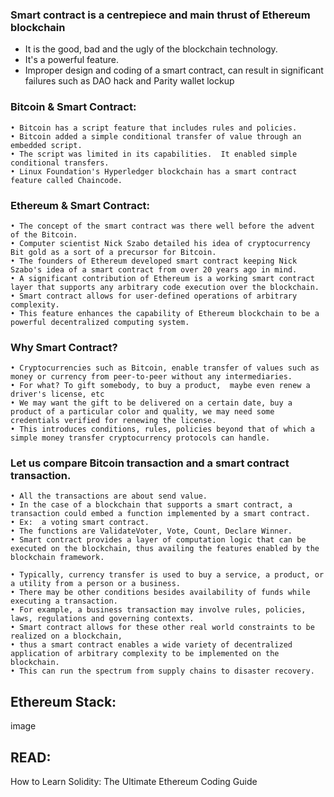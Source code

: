 ### Smart contract is a centrepiece and main thrust of Ethereum blockchain
- It is the good, bad and the ugly of the blockchain technology. 
- It's a powerful feature. 
- Improper design and coding of a smart contract, can result in significant failures such as DAO hack and Parity wallet lockup

### Bitcoin & Smart Contract:
	• Bitcoin has a script feature that includes rules and policies. 
	• Bitcoin added a simple conditional transfer of value through an embedded script.
	• The script was limited in its capabilities.  It enabled simple conditional transfers.
	• Linux Foundation's Hyperledger blockchain has a smart contract feature called Chaincode. 

### Ethereum & Smart Contract:
	• The concept of the smart contract was there well before the advent of the Bitcoin. 
	• Computer scientist Nick Szabo detailed his idea of cryptocurrency Bit gold as a sort of a precursor for Bitcoin. 
	• The founders of Ethereum developed smart contract keeping Nick Szabo's idea of a smart contract from over 20 years ago in mind. 
	• A significant contribution of Ethereum is a working smart contract layer that supports any arbitrary code execution over the blockchain. 
	• Smart contract allows for user-defined operations of arbitrary complexity. 
	• This feature enhances the capability of Ethereum blockchain to be a powerful decentralized computing system.

 
### Why Smart Contract?
	• Cryptocurrencies such as Bitcoin, enable transfer of values such as money or currency from peer-to-peer without any intermediaries. 
	• For what? To gift somebody, to buy a product,  maybe even renew a driver's license, etc
	• We may want the gift to be delivered on a certain date, buy a product of a particular color and quality, we may need some credentials verified for renewing the license. 
	• This introduces conditions, rules, policies beyond that of which a simple money transfer cryptocurrency protocols can handle.

### Let us compare Bitcoin transaction and a smart contract transaction. 
	• All the transactions are about send value. 
	• In the case of a blockchain that supports a smart contract, a transaction could embed a function implemented by a smart contract. 
	• Ex:  a voting smart contract. 
	• The functions are ValidateVoter, Vote, Count, Declare Winner. 
	• Smart contract provides a layer of computation logic that can be executed on the blockchain, thus availing the features enabled by the blockchain framework.

	• Typically, currency transfer is used to buy a service, a product, or a utility from a person or a business. 
	• There may be other conditions besides availability of funds while executing a transaction. 
	• For example, a business transaction may involve rules, policies, laws, regulations and governing contexts. 
	• Smart contract allows for these other real world constraints to be realized on a blockchain, 
	• thus a smart contract enables a wide variety of decentralized application of arbitrary complexity to be implemented on the blockchain. 
	• This can run the spectrum from supply chains to disaster recovery.


## Ethereum Stack:
image


## READ:
How to Learn Solidity: The Ultimate Ethereum Coding Guide
